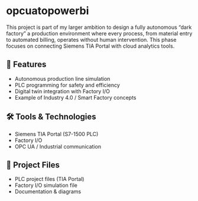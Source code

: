 # opcuatopowerbi
This project is part of my larger ambition to design a fully autonomous “dark factory” a production environment where every process, from material entry to automated billing, operates without human intervention. This phase focuses on connecting Siemens TIA Portal with cloud analytics tools. 

## 🚀 Features
- Autonomous production line simulation  
- PLC programming for safety and efficiency  
- Digital twin integration with Factory I/O  
- Example of Industry 4.0 / Smart Factory concepts  

## 🛠️ Tools & Technologies
- Siemens TIA Portal (S7-1500 PLC)  
- Factory I/O  
- OPC UA / Industrial communication  

## 📂 Project Files
- PLC project files (TIA Portal)  
- Factory I/O simulation file  
- Documentation & diagrams  
